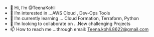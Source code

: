 - 👋 Hi, I’m @TeenaKohli
- 👀 I’m interested in ...AWS Cloud , Dev-Ops Tools
- 🌱 I’m currently learning ... Cloud Formation, Terraform, Python 
- 💞️ I’m looking to collaborate on ...New challenging Projects 
- 📫 How to reach me ...through email: Teena.kohli.8622@gmail.com

<!---
TeenaKohli/TeenaKohli is a ✨ special ✨ repository because its `README.md` (this file) appears on your GitHub profile.
You can click the Preview link to take a look at your changes.
--->
